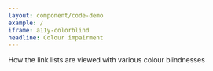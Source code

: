```yaml
---
layout: component/code-demo
example: /
iframe: a11y-colorblind
headline: Colour impairment
---
```



How the link lists are viewed with various colour blindnesses
